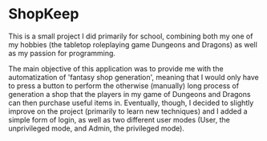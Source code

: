 # ShopKeep

This is a small project I did primarily for school, combining both my one of my hobbies (the tabletop roleplaying game Dungeons and Dragons) as well as my passion
for programming.

The main objective of this application was to provide me with the automatization of 'fantasy shop generation', meaning that I would only have to press a button to
perform the otherwise (manually) long process of generation a shop that the players in my game of Dungeons and Dragons can then purchase useful items in.
Eventually, though, I decided to slightly improve on the project (primarily to learn new techniques) and I added a simple form of login, as well as two different user
modes (User, the unprivileged mode, and Admin, the privileged mode).

